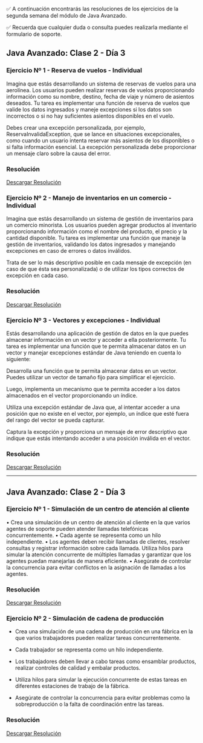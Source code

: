 ✅ A continuación encontrarás las resoluciones de los ejercicios de la segunda semana del módulo de Java Avanzado.  

✅ Recuerda que cualquier duda o consulta puedes realizarla mediante el formulario de soporte.


## Java Avanzado: Clase 2 - Día 3

### Ejercicio Nº 1 - Reserva de vuelos - Individual

Imagina que estás desarrollando un sistema de reservas de vuelos para una aerolínea. Los usuarios pueden realizar reservas de vuelos proporcionando información como su nombre, destino, fecha de viaje y número de asientos deseados. Tu tarea es implementar una función de reserva de vuelos que valide los datos ingresados y maneje excepciones si los datos son incorrectos o si no hay suficientes asientos disponibles en el vuelo.

Debes crear una excepción personalizada, por ejemplo, ReservaInvalidaException, que se lance en situaciones excepcionales, como cuando un usuario intenta reservar más asientos de los disponibles o si falta información esencial. La excepción personalizada debe proporcionar un mensaje claro sobre la causa del error.


### Resolución

[Descargar Resolución](./resources/3-VuelosExcepciones.zip)



### Ejercicio Nº 2 - Manejo de inventarios en un comercio - Individual

Imagina que estás desarrollando un sistema de gestión de inventarios para un comercio minorista. Los usuarios pueden agregar productos al inventario proporcionando información como el nombre del producto, el precio y la cantidad disponible. Tu tarea es implementar una función que maneje la gestión de inventarios, validando los datos ingresados y manejando excepciones en caso de errores o datos inválidos.

Trata de ser lo más descriptivo posible en cada mensaje de excepción (en caso de que ésta sea personalizada) o de utilizar los tipos correctos de excepción en cada caso.


### Resolución

[Descargar Resolución](./resources/4-InventarioComercioExcepciones.zip)


### Ejercicio Nº 3 - Vectores y excepciones - Individual

Estás desarrollando una aplicación de gestión de datos en la que puedes almacenar información en un vector y acceder a ella posteriormente. Tu tarea es implementar una función que te permita almacenar datos en un vector y manejar excepciones estándar de Java teniendo en cuenta lo siguiente:

Desarrolla una función que te permita almacenar datos en un vector. Puedes utilizar un vector de tamaño fijo para simplificar el ejercicio.

Luego, implementa un mecanismo que te permita acceder a los datos almacenados en el vector proporcionando un índice.

Utiliza una excepción estándar de Java que, al intentar acceder a una posición que no existe en el vector, por ejemplo, un índice que esté fuera del rango del vector se pueda capturar.

Captura la excepción y proporciona un mensaje de error descriptivo que indique que estás intentando acceder a una posición inválida en el vector.


### Resolución

[Descargar Resolución](./resources/5-DataManagerExcepciones.zip)

---

## Java Avanzado: Clase 2 - Día 3

### Ejercicio Nº 1 - Simulación de un centro de atención al cliente

• Crea una simulación de un centro de atención al cliente en la que varios agentes de soporte pueden atender llamadas telefónicas concurrentemente. • Cada agente se representa como un hilo independiente. • Los agentes deben recibir llamadas de clientes, resolver consultas y registrar información sobre cada llamada. Utiliza hilos para simular la atención concurrente de múltiples llamadas y garantizar que los agentes puedan manejarlas de manera eficiente. • Asegúrate de controlar la concurrencia para evitar conflictos en la asignación de llamadas a los agentes.

### Resolución

[Descargar Resolución](./resources/6-CentroAtencionClienteHilos.zip)


### Ejercicio Nº 2 - Simulación de cadena de producción

- Crea una simulación de una cadena de producción en una fábrica en la que varios trabajadores pueden realizar tareas concurrentemente.

- Cada trabajador se representa como un hilo independiente.
  
- Los trabajadores deben llevar a cabo tareas como ensamblar productos, realizar controles de calidad y embalar productos.
  
- Utiliza hilos para simular la ejecución concurrente de estas tareas en diferentes estaciones de trabajo de la fábrica.
  
- Asegúrate de controlar la concurrencia para evitar problemas como la sobreproducción o la falta de coordinación entre las tareas.


### Resolución

[Descargar Resolución](./resources/7-LineaProduccionHilos.zip)

